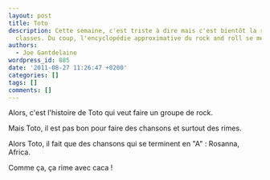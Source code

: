 ```yaml
---
layout: post
title: Toto
description: Cette semaine, c'est triste à dire mais c'est bientôt la rentrée des
  classes. Du coup, l'encyclopédie approximative du rock and roll se met au niveau...
authors:
  - Joe Gantdelaine
wordpress_id: 885
date: '2011-08-27 11:26:47 +0200'
categories: []
tags: []
comments: []
---
```

Alors, c'est l'histoire de Toto qui veut faire un groupe de rock.

Mais Toto, il est pas bon pour faire des chansons et surtout des rimes.

Alors Toto, il fait que des chansons qui se terminent en "A" : Rosanna, Africa.

Comme ça, ça rime avec caca !
